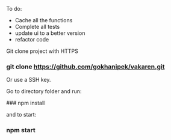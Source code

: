 To do: 
- Cache all the functions 
- Complete all tests
- update ui to a better version
- refactor code 

Git clone project with HTTPS 

### git clone https://github.com/gokhanipek/vakaren.git

Or use a SSH key. 

Go to directory folder and run:

### npm install 

and to start: 

### npm start

